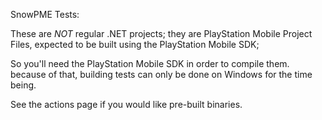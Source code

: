 SnowPME Tests:

These are _NOT_ regular .NET projects; they are
PlayStation Mobile Project Files, expected to be built using 
the PlayStation Mobile SDK;

So you'll need the PlayStation Mobile SDK in order to compile them.
because of that, building tests can only be done on Windows for the time being.

See the actions page if you would like pre-built binaries.